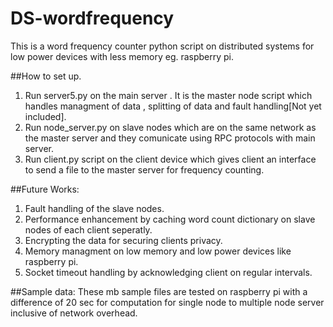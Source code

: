 # DS-wordfrequency
This is a word frequency counter python script on distributed systems for low power devices with less memory eg. raspberry pi.

##How to set up.
1. Run server5.py on the main server . It is the master node script which handles managment of data , splitting of data and fault handling[Not yet included].<br>
2. Run node_server.py on slave nodes which are on the same network as the master server and they comunicate using RPC protocols with main server.<br>
3. Run client.py script on the client device which gives client an interface to send a file to the master server for frequency counting.

##Future Works:
1. Fault handling of the slave nodes.<br>
2. Performance enhancement by caching word count dictionary on slave nodes of each client seperatly.<br>
3. Encrypting the data for securing clients privacy.<br>
4. Memory managment on low memory and low power devices like raspberry pi.
5. Socket timeout handling by acknowledging client on regular intervals.

##Sample data:
These mb sample files are tested on raspberry pi with a difference of 20 sec for computation for single node to multiple node server inclusive of network overhead.
